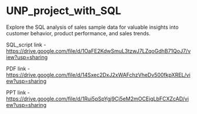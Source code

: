 # UNP_project_with_SQL

Explore the SQL analysis of sales sample data for valuable insights into customer behavior, product performance, and sales trends. 

SQL_script link - https://drive.google.com/file/d/1OaFE2KdwSmuL3tzwJ7LZqoGdhB71QoJ7/view?usp=sharing

PDF link - https://drive.google.com/file/d/14Sxec2DxJ2xWAFchzVheDv500fkpXREL/view?usp=sharing

PPT link - https://drive.google.com/file/d/1Rui5pSpYgj9Cj5eM2mOCEjqLbFCXZcAD/view?usp=sharing
